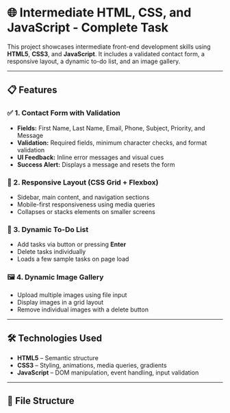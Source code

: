 # 🌐 Intermediate HTML, CSS, and JavaScript - Complete Task

This project showcases intermediate front-end development skills using **HTML5**, **CSS3**, and **JavaScript**. It includes a validated contact form, a responsive layout, a dynamic to-do list, and an image gallery.

---

## 📋 Features

### ✅ 1. Contact Form with Validation
- **Fields:** First Name, Last Name, Email, Phone, Subject, Priority, and Message
- **Validation:** Required fields, minimum character checks, and format validation
- **UI Feedback:** Inline error messages and visual cues
- **Success Alert:** Displays a message and resets the form

### 🧱 2. Responsive Layout (CSS Grid + Flexbox)
- Sidebar, main content, and navigation sections
- Mobile-first responsiveness using media queries
- Collapses or stacks elements on smaller screens

### 📝 3. Dynamic To-Do List
- Add tasks via button or pressing **Enter**
- Delete tasks individually
- Loads a few sample tasks on page load

### 🖼️ 4. Dynamic Image Gallery
- Upload multiple images using file input
- Display images in a grid layout
- Remove individual images with a delete button

---

## 🛠️ Technologies Used

- **HTML5** – Semantic structure
- **CSS3** – Styling, animations, media queries, gradients
- **JavaScript** – DOM manipulation, event handling, input validation

---

## 📁 File Structure

